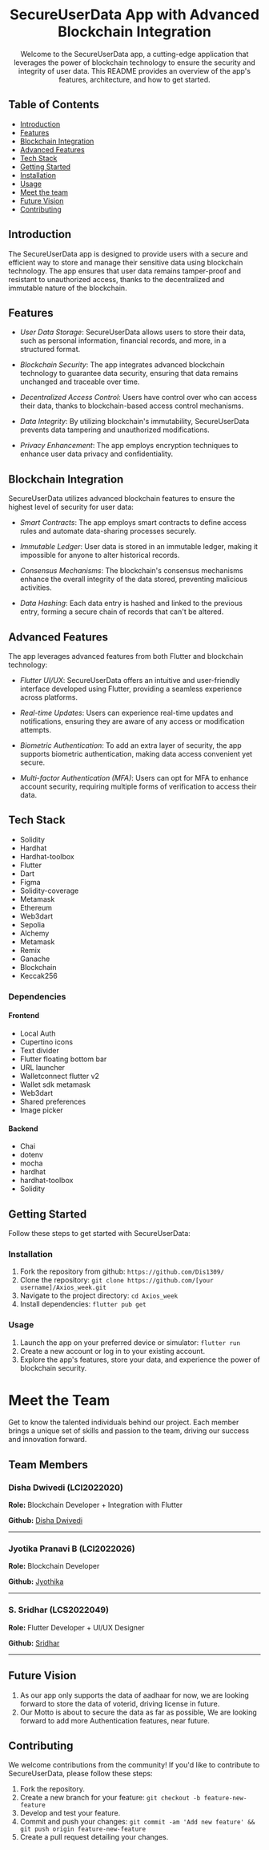 <h1 align='center'>SecureUserData App with Advanced Blockchain Integration
</h1>

<p align="center">
Welcome to the SecureUserData app, a cutting-edge application that leverages the power of blockchain technology to ensure the security and integrity of user data. This README provides an overview of the app's features, architecture, and how to get started.
</p>

## Table of Contents

- [Introduction](#introduction)
- [Features](#features)
- [Blockchain Integration](#blockchain-integration)
- [Advanced Features](#advanced-features)
- [Tech Stack](#tech-stack)
- [Getting Started](#getting-started)
- [Installation](#installation)
- [Usage](#usage)
- [Meet the team](#meet-the-team)
- [Future Vision](#future-vision)
- [Contributing](#contributing)

## Introduction

The SecureUserData app is designed to provide users with a secure and efficient way to store and manage their sensitive data using blockchain technology. The app ensures that user data remains tamper-proof and resistant to unauthorized access, thanks to the decentralized and immutable nature of the blockchain.

## Features

- *User Data Storage*: SecureUserData allows users to store their data, such as personal information, financial records, and more, in a structured format.

- *Blockchain Security*: The app integrates advanced blockchain technology to guarantee data security, ensuring that data remains unchanged and traceable over time.

- *Decentralized Access Control*: Users have control over who can access their data, thanks to blockchain-based access control mechanisms.

- *Data Integrity*: By utilizing blockchain's immutability, SecureUserData prevents data tampering and unauthorized modifications.

- *Privacy Enhancement*: The app employs encryption techniques to enhance user data privacy and confidentiality.

## Blockchain Integration

SecureUserData utilizes advanced blockchain features to ensure the highest level of security for user data:

- *Smart Contracts*: The app employs smart contracts to define access rules and automate data-sharing processes securely.

- *Immutable Ledger*: User data is stored in an immutable ledger, making it impossible for anyone to alter historical records.

- *Consensus Mechanisms*: The blockchain's consensus mechanisms enhance the overall integrity of the data stored, preventing malicious activities.

- *Data Hashing*: Each data entry is hashed and linked to the previous entry, forming a secure chain of records that can't be altered.

## Advanced Features

The app leverages advanced features from both Flutter and blockchain technology:

- *Flutter UI/UX*: SecureUserData offers an intuitive and user-friendly interface developed using Flutter, providing a seamless experience across platforms.

- *Real-time Updates*: Users can experience real-time updates and notifications, ensuring they are aware of any access or modification attempts.

- *Biometric Authentication*: To add an extra layer of security, the app supports biometric authentication, making data access convenient yet secure.

- *Multi-factor Authentication (MFA)*: Users can opt for MFA to enhance account security, requiring multiple forms of verification to access their data.

## Tech Stack

- Solidity
- Hardhat
- Hardhat-toolbox
- Flutter 
- Dart
- Figma
- Solidity-coverage
- Metamask
- Ethereum
- Web3dart
- Sepolia
- Alchemy
- Metamask
- Remix
- Ganache
- Blockchain
- Keccak256

### Dependencies

#### Frontend

- Local Auth 
- Cupertino icons
- Text divider
- Flutter floating bottom bar
- URL launcher
- Walletconnect flutter v2
- Wallet sdk metamask
- Web3dart
- Shared preferences
- Image picker

#### Backend

- Chai
- dotenv
- mocha
- hardhat
- hardhat-toolbox
- Solidity

## Getting Started

Follow these steps to get started with SecureUserData:

### Installation

1. Fork the repository from github: `https://github.com/Dis1309/`
2. Clone the repository: `git clone https://github.com/[your username]/Axios_week.git`
3. Navigate to the project directory: `cd Axios_week`
4. Install dependencies: `flutter pub get`

### Usage

1. Launch the app on your preferred device or simulator: `flutter run`
2. Create a new account or log in to your existing account.
3. Explore the app's features, store your data, and experience the power of blockchain security.

# Meet the Team

Get to know the talented individuals behind our project. Each member brings a unique set of skills and passion to the team, driving our success and innovation forward.

## Team Members

### Disha Dwivedi (LCI2022020)

**Role:** Blockchain Developer + Integration with Flutter

**Github:** [Disha Dwivedi](https://github.com/Dis1309/)

---

### Jyotika Pranavi B (LCI2022026)

**Role:** Blockchain Developer

**Github:** [Jyothika](https://github.com/jyothikap/)

---

### S. Sridhar (LCS2022049)

**Role:** Flutter Developer + UI/UX Designer

**Github:** [Sridhar](https://github.com/Illuminati9/)

---

## Future Vision

1. As our app only supports the data of aadhaar for now, we are looking forward to store the data of voterid, driving license in future.
2. Our Motto is about to secure the data as far as possible, We are looking forward to add more Authentication features, near future.

## Contributing

We welcome contributions from the community! If you'd like to contribute to SecureUserData, please follow these steps:

1. Fork the repository.
2. Create a new branch for your feature: `git checkout -b feature-new-feature`
3. Develop and test your feature.
4. Commit and push your changes: `git commit -am 'Add new feature' && git push origin feature-new-feature`
5. Create a pull request detailing your changes.

